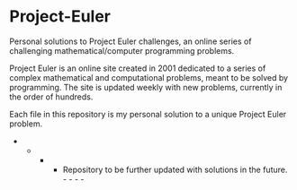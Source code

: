 # Project-Euler
Personal solutions to Project Euler challenges, an online series of challenging mathematical/computer programming problems.

Project Euler is an online site created in 2001 dedicated to a series of complex mathematical and computational problems, meant to be solved by programming. The site is updated weekly with new problems, currently in the order of hundreds.

Each file in this repository is my personal solution to a unique Project Euler problem. 

- - - - Repository to be further updated with solutions in the future. - - - - 
